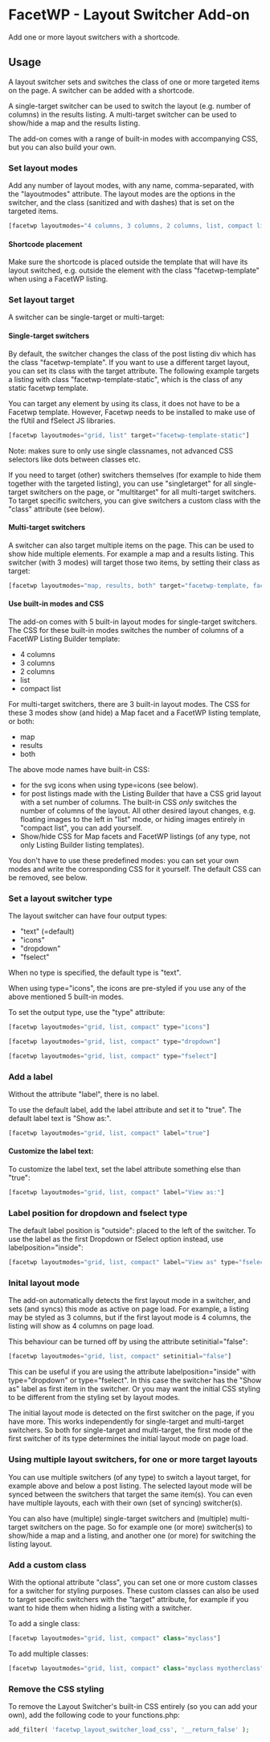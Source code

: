 # FacetWP - Layout Switcher Add-on

Add one or more layout switchers with a shortcode.

## Usage

A layout switcher sets and switches the class of one or more targeted items on the page.
A switcher can be added with a shortcode.

A single-target switcher can be used to switch the layout (e.g. number of columns) in the results listing. A multi-target switcher can be used to show/hide a map and the results listing. 

The add-on comes with a range of built-in modes with accompanying CSS, but you can also build your own.

### Set layout modes

Add any number of layout modes, with any name, comma-separated, with the "layoutmodes" attribute. The layout modes are the options in the switcher, and the class (sanitized and with dashes) that is set on the targeted items.

```php
[facetwp layoutmodes="4 columns, 3 columns, 2 columns, list, compact list"]
```

#### Shortcode placement
Make sure the shortcode is placed outside the template that will have its layout switched, e.g. outside the element with the class "facetwp-template" when using a FacetWP listing.

### Set layout target
A switcher can be single-target or multi-target:

#### Single-target switchers
By default, the switcher changes the class of the post listing div which has the class "facetwp-template". If you want to use a different target layout, you can set its class with the target attribute. The following example targets a listing with class "facetwp-template-static", which is the class of any static facetwp template.

You can target any element by using its class, it does not have to be a Facetwp template.
However, Facetwp needs to be installed to make use of the fUtil and fSelect JS libraries.

```php
[facetwp layoutmodes="grid, list" target="facetwp-template-static"]
```

Note: makes sure to only use single classnames, not advanced CSS selectors like dots between classes etc. 

If you need to target (other) switchers themselves (for example to hide them together with the targeted listing), you can use "singletarget" for all single-target switchers on the page, or "multitarget" for all multi-target switchers.
To target specific switchers, you can give switchers a custom class with the "class" attribute (see below).


#### Multi-target switchers

A switcher can also target multiple items on the page. This can be used to show hide multiple elements. For example a map and a results listing. This switcher (with 3 modes) will target those two items, by setting their class as target:

```php
[facetwp layoutmodes="map, results, both" target="facetwp-template, facetwp-type-map"]
```

#### Use built-in modes and CSS

The add-on comes with 5 built-in layout modes for single-target switchers. The CSS for these built-in modes switches the number of columns of a FacetWP Listing Builder template:

- 4 columns
- 3 columns
- 2 columns
- list
- compact list

For multi-target switchers, there are 3 built-in layout modes. The CSS for these 3 modes show (and hide) a Map facet and a FacetWP listing template, or both:
- map
- results
- both


The above mode names have built-in CSS: 
- for the svg icons when using type=icons (see below).
- for post listings made with the Listing Builder that have a CSS grid layout with a set number of columns. The built-in CSS _only_ switches the number of columns of the layout. All other desired layout changes, e.g. floating images to the left in "list" mode, or hiding images entirely in "compact list", you can add yourself.
- Show/hide CSS for Map facets and FacetWP listings (of any type, not only Listing Builder listing templates).

You don't have to use these predefined modes: you can set your own modes and write the corresponding CSS for it yourself. The default CSS can be removed, see below.

### Set a layout switcher type
The layout switcher can have four output types:
- "text" (=default)
- "icons"
- "dropdown"
- "fselect"

When no type is specified, the default type is "text". 

When using type="icons", the icons are pre-styled if you use any of the above mentioned 5 built-in modes.

To set the output type, use the "type" attribute:
```php
[facetwp layoutmodes="grid, list, compact" type="icons"]
```
```php
[facetwp layoutmodes="grid, list, compact" type="dropdown"]
```
```php
[facetwp layoutmodes="grid, list, compact" type="fselect"]
```

### Add a label
Without the attribute "label", there is no label.

To use the default label, add the label attribute and set it to "true". The default label text is "Show as:".
```php
[facetwp layoutmodes="grid, list, compact" label="true"]
```

#### Customize the label text:
To customize the label text, set the label attribute something else than "true":
```php
[facetwp layoutmodes="grid, list, compact" label="View as:"]
```

### Label position for dropdown and fselect type

The default label position is "outside": placed to the left of the switcher. 
To use the label as the first Dropdown or fSelect option instead, use labelposition="inside":
```php
[facetwp layoutmodes="grid, list, compact" label="View as" type="fselect" labelposition="inside"]
```

### Inital layout mode

The add-on automatically detects the first layout mode in a switcher, and sets (and syncs) this mode as active on page load. For example, a listing may be styled as 3 columns, but if the first layout mode is 4 columns, the listing will show as 4 columns on page load.

This behaviour can be turned off by using the attribute setinitial="false":

```php
[facetwp layoutmodes="grid, list, compact" setinitial="false"]
```

This can be useful if you are using the attribute labelposition="inside" with type="dropdown" or type="fselect". In this case the switcher has the "Show as" label as first item in the switcher. Or you may want the initial CSS styling to be different from the styling set by layout modes.

The initial layout mode is detected on the first switcher on the page, if you have more. This works independently for single-target and multi-target switchers. So both for single-target and multi-target, the first mode of the first switcher of its type determines the initial layout mode on page load. 


### Using multiple layout switchers, for one or more target layouts

You can use multiple switchers (of any type) to switch a layout target, for example above and below a post listing. The selected layout mode will be synced between the switchers that target the same item(s). You can even have multiple layouts, each with their own (set of syncing) switcher(s).

You can also have (multiple) single-target switchers and (multiple) multi-target switchers on the page. So for example one (or more) switcher(s) to show/hide a map and a listing, and another one (or more) for switching the listing layout.

### Add a custom class
With the optional attribute "class", you can set one or more custom classes for a switcher for styling purposes. These custom classes can also be used to target specific switchers with the "target" attribute, for example if you want to hide them when hiding a listing with a switcher. 

To add a single class: 
```php
[facetwp layoutmodes="grid, list, compact" class="myclass"]
```

To add multiple classes:
```php
[facetwp layoutmodes="grid, list, compact" class="myclass myotherclass"]
```

### Remove the CSS styling
To remove the Layout Switcher's built-in CSS entirely (so you can add your own), add the following code to your functions.php:

```php
add_filter( 'facetwp_layout_switcher_load_css', '__return_false' );
```